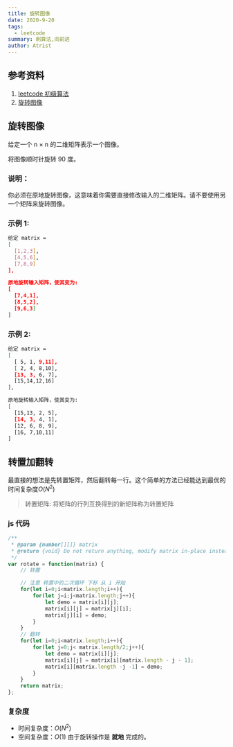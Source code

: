 ```yaml
---
title: 旋转图像
date: 2020-9-20
tags:
  - leetcode
summary: 刷算法,向前进
author: Atrist
---
```


## 参考资料

1. [leetcode 初级算法](https://leetcode-cn.com/leetbook/detail/top-interview-questions-easy/)
2. [旋转图像](https://leetcode-cn.com/leetbook/read/top-interview-questions-easy/xnhhkv/)

## 旋转图像
给定一个 n × n 的二维矩阵表示一个图像。

将图像顺时针旋转 90 度。

### 说明：

你必须在原地旋转图像，这意味着你需要直接修改输入的二维矩阵。请不要使用另一个矩阵来旋转图像。

### 示例 1:
```bash
给定 matrix = 
[
  [1,2,3],
  [4,5,6],
  [7,8,9]
],

原地旋转输入矩阵，使其变为:
[
  [7,4,1],
  [8,5,2],
  [9,6,3]
]
```
### 示例 2:
```bash
给定 matrix =
[
  [ 5, 1, 9,11],
  [ 2, 4, 8,10],
  [13, 3, 6, 7],
  [15,14,12,16]
], 

原地旋转输入矩阵，使其变为:
[
  [15,13, 2, 5],
  [14, 3, 4, 1],
  [12, 6, 8, 9],
  [16, 7,10,11]
]
```

## 转置加翻转
最直接的想法是先转置矩阵，然后翻转每一行。这个简单的方法已经能达到最优的时间复杂度$O(N^2)$

>转置矩阵:  将矩阵的行列互换得到的新矩阵称为转置矩阵

### js 代码
```js
/**
 * @param {number[][]} matrix
 * @return {void} Do not return anything, modify matrix in-place instead.
 */
var rotate = function(matrix) {
    // 转置

    // 注意 转置中的二次循环 下标 从 i 开始
    for(let i=0;i<matrix.length;i++){
        for(let j=i;j<matrix.length;j++){
            let demo = matrix[i][j];
            matrix[i][j] = matrix[j][i];
            matrix[j][i] = demo;
        }
    }
    // 翻转
    for(let i=0;i<matrix.length;i++){
        for(let j=0;j< matrix.length/2;j++){
            let demo = matrix[i][j];
            matrix[i][j] = matrix[i][matrix.length - j - 1];
            matrix[i][matrix.length -j -1] = demo;
        }
    }
    return matrix;
};
```

### 复杂度 
- 时间复杂度：$O(N^2)$
- 空间复杂度：$O(1)$ 由于旋转操作是 **就地** 完成的。

